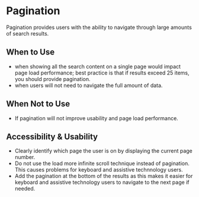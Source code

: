 # Pagination

Pagination provides users with the ability to navigate through large amounts of search results.

## When to Use
- when showing all the search content on a single page would impact page load performance; best practice is that if results exceed 25 items, you should provide pagination. 
- when users will not need to navigate the full amount of data.

## When Not to Use
- If pagination will not improve usability and page load performance. 

## Accessibility & Usability
- Clearly identify which page the user is on by displaying the current page number. 
- Do not use the load more infinite scroll technique instead of pagination. This causes problems for keyboard and assistive technnology users.
- Add the pagination at the bottom of the results as this makes it easier for keyboard and assistive technology users to navigate to the next page if needed.
